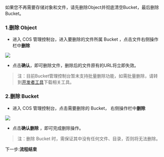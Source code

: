 
如果您不再需要存储对象和文件，请先删除Object并彻底清空Bucket，最后删除Bucket。

### 1.删除 Object

- 进入 COS 管理控制台，进入要删除的文件所属 Bucket ，点击文件右侧操作栏中**删除**

![](https://mc.qcloudimg.com/static/img/4972523a52c04f76023067bee1cfacb9/image.png)

- 点击**确认**，即可删除文件，删除后的文件原有的URL将立即失效。

> 注：目前Bucket管理控制台暂未支持批量删除功能，如需批量删除，请转到[开发者工具](http://tce.fsphere.cn/document/product/436/7212)下载相关工具。


### 2.删除 Bucket

- 进入 COS 管理控制台，点击需要删除的 Bucket， 右侧操作栏中**删除**

![](https://mc.qcloudimg.com/static/img/933169d4141d0c2dec0b3e35184bdbe5/image.png)

- 点击**确认删除** ，即可完成删除操作。

> 注：删除 Bucket 时，需保证其中没有任何文件、目录，否则将无法删除。


下一步:**流程结束**